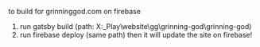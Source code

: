 to build for grinninggod.com on firebase
1. run gatsby build (path: X:\_Play\website\gg\grinning-god\grinning-god)
2. run firebase deploy (same path)
then it will update the site on firebase!